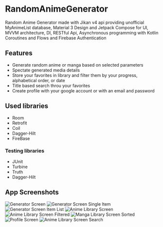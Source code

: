 # RandomAnimeGenerator
Random Anime Generator made with Jikan v4 api providing unofficial MyAnimeList database, Material 3 Design and Jetpack Compose for UI, MVVM architecture, DI, RESTful Api, Asynchronous programming with Kotlin Coroutines and Flows and Firebase Authentication

## Features
- Generate random anime or manga based on selected parameters
- Spectate generated media details
- Store your favorites in library and filter them by your progress, alphabetical order, or date
- Title based search throu your favorites
- Create profile with your google account or with an email and password

## Used libraries
- Room
- Retrofit
- Coil
- Dagger-Hilt
- FireBase
### Testing libraries
- JUnit
- Turbine
- Truth
- Dagger-Hilt

## App Screenshots
![Generator Screen](https://github.com/sebastianmartii/RandomAnimeGenerator/blob/master/Screenshots/Screenshot_2023-07-07-09-51-59-75_d83f66b90ef83c80fb871307199ded9d.jpg)
![Generator Screen Single Item](https://github.com/sebastianmartii/RandomAnimeGenerator/blob/master/Screenshots/Screenshot_2023-07-07-09-53-52-52_d83f66b90ef83c80fb871307199ded9d.jpg)
![Generator Screen Item List](https://github.com/sebastianmartii/RandomAnimeGenerator/blob/master/Screenshots/Screenshot_2023-07-07-09-54-05-88_d83f66b90ef83c80fb871307199ded9d.jpg)
![Anime Library Screen](https://github.com/sebastianmartii/RandomAnimeGenerator/blob/master/Screenshots/Screenshot_2023-07-07-09-52-06-94_d83f66b90ef83c80fb871307199ded9d.jpg)
![Anime Library Screen Filtered](https://github.com/sebastianmartii/RandomAnimeGenerator/blob/master/Screenshots/Screenshot_2023-07-07-09-52-15-69_d83f66b90ef83c80fb871307199ded9d.jpg)
![Manga Library Screen Sorted](https://github.com/sebastianmartii/RandomAnimeGenerator/blob/master/Screenshots/Screenshot_2023-07-07-09-52-27-25_d83f66b90ef83c80fb871307199ded9d.jpg)
![Profile Screen](https://github.com/sebastianmartii/RandomAnimeGenerator/blob/master/Screenshots/Screenshot_2023-07-07-09-53-08-38_d83f66b90ef83c80fb871307199ded9d.jpg)
![Anime Library Screen Search](https://github.com/sebastianmartii/RandomAnimeGenerator/blob/master/Screenshots/Screenshot_2023-07-07-09-53-40-89_d83f66b90ef83c80fb871307199ded9d.jpg)
